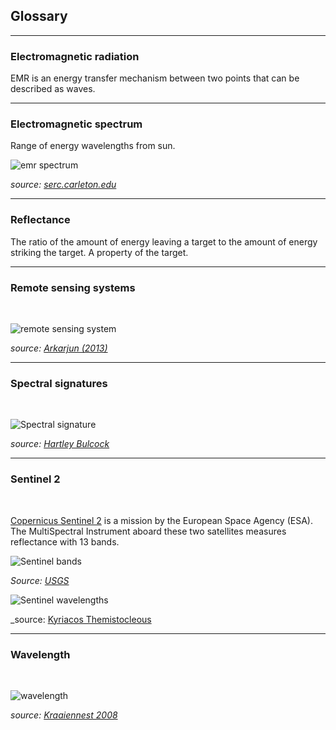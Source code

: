 ## Glossary  

---

### Electromagnetic radiation  

EMR is an energy transfer mechanism between two points that can be described as waves.     

---

### Electromagnetic spectrum  

Range of energy wavelengths from sun.

![emr spectrum](https://d32ogoqmya1dw8.cloudfront.net/images/integrate/teaching_materials/energy_sustain/student_materials/1401300513.jpg)  

_source:_ [_serc.carleton.edu_](https://serc.carleton.edu/integrate/teaching_materials/energy_sustain/student_materials/thermal_energy_.html)

---

### Reflectance  

The ratio of the amount of energy leaving a target to the amount of energy striking the target. A property of the target.  

---

### Remote sensing systems  
<br>

![remote sensing system](https://upload.wikimedia.org/wikipedia/commons/6/61/Remote_Sensing_Illustration.jpg)  

_source: [Arkarjun (2013)](https://commons.wikimedia.org/wiki/User:Arkarjun1)_

---

### Spectral signatures
<br>  

![Spectral signature](https://www.researchgate.net/profile/Hartley-Bulcock/publication/228781235/figure/fig1/AS:300782042796038@1448723435559/Reflectance-spectra-of-different-types-of-green-vegetation-compared-to-a-spectral.png)  

_source:_ [_Hartley Bulcock_](https://www.researchgate.net/figure/Reflectance-spectra-of-different-types-of-green-vegetation-compared-to-a-spectral_fig1_228781235)

---

### Sentinel 2   
<br>  

[Copernicus Sentinel 2](https://sentinel.esa.int/web/sentinel/missions/sentinel-2) is a mission by the European Space Agency (ESA). The MultiSpectral Instrument aboard these two satellites measures reflectance with 13 bands.

![Sentinel bands](https://landsat.gsfc.nasa.gov/wp-content/uploads/2015/06/Landsat.v.Sentinel-2.png)  

_Source:_ [_USGS_](https://www.usgs.gov/centers/eros/science/usgs-eros-archive-sentinel-2-comparison-sentinel-2-and-landsat)

![Sentinel wavelengths](https://www.researchgate.net/profile/Kyriacos-Themistocleous/publication/343719643/figure/tbl1/AS:925869363183626@1597755866617/Wavelengths-of-Sentinel-2-bands.png)  

_source: [Kyriacos Themistocleous](https://www.researchgate.net/figure/Wavelengths-of-Sentinel-2-bands_tbl1_343719643)  

---

### Wavelength
<br>  

![wavelength](https://upload.wikimedia.org/wikipedia/commons/8/84/Sine_wave_amplitude.svg)  

_source: [Kraaiennest 2008](https://upload.wikimedia.org/wikipedia/commons/8/84/Sine_wave_amplitude.svg)_
